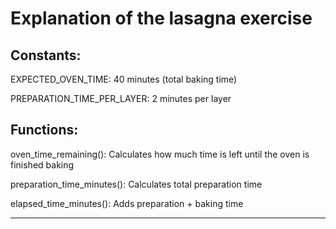 # Explanation of the lasagna exercise
## Constants:

EXPECTED_OVEN_TIME: 40 minutes (total baking time)

PREPARATION_TIME_PER_LAYER: 2 minutes per layer

## Functions:

oven_time_remaining(): Calculates how much time is left until the oven is finished baking

preparation_time_minutes(): Calculates total preparation time

elapsed_time_minutes(): Adds preparation + baking time

---

